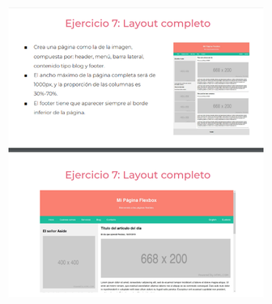 ![](https://github.com/camilio77/practicaModeladoEnCaja/blob/ejercicio_7/storage/img/enunciado7.png)